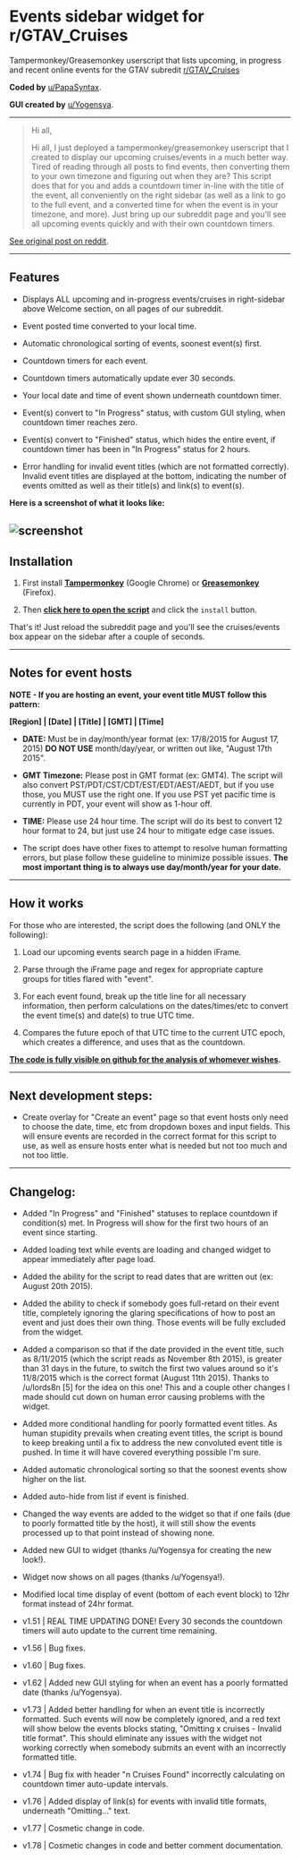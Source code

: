 # Events sidebar widget for r/GTAV_Cruises

Tampermonkey/Greasemonkey userscript that lists upcoming, in progress and recent online events for the GTAV subredit [r/GTAV_Cruises](https://www.reddit.com/r/GTAV_Cruises/)

**Coded by** [u/PapaSyntax](https://www.reddit.com/user/PapaSyntax).

**GUI created by** [u/Yogensya](https://www.reddit.com/user/Yogensya).


---
> Hi all,
>
> Hi all, I just deployed a tampermonkey/greasemonkey userscript that I created to display our upcoming cruises/events in a much better way. Tired of reading through all posts to find events, then converting them to your own timezone and figuring out when they are? This script does that for you and adds a countdown timer in-line with the title of the event, all conveniently on the right sidebar (as well as a link to go to the full event, and a converted time for when the event is in your timezone, and more). Just bring up our subreddit page and you'll see all upcoming events quickly and with their own countdown timers.

[See original post on reddit](https://www.reddit.com/r/GTAV_Cruises/comments/3hkafk/events_magic_show_upcoming_cruises_wcountdown/).

---
## Features

* Displays ALL upcoming and in-progress events/cruises in right-sidebar above Welcome section, on all pages of our subreddit.

* Event posted time converted to your local time.

* Automatic chronological sorting of events, soonest event(s) first.

* Countdown timers for each event.

* Countdown timers automatically update ever 30 seconds.

* Your local date and time of event shown underneath countdown timer.

* Event(s) convert to "In Progress" status, with custom GUI styling, when countdown timer reaches zero.

* Event(s) convert to "Finished" status, which hides the entire event, if countdown timer has been in "In Progress" status for 2 hours.

* Error handling for invalid event titles (which are not formatted correctly). Invalid event titles are displayed at the bottom, indicating the number of events omitted as well as their title(s) and link(s) to event(s).


**Here is a screenshot of what it looks like:**

![screenshot](http://i.imgur.com/agvyvbd.png)
---
## Installation

1. First install **[Tampermonkey](https://chrome.google.com/webstore/detail/tampermonkey/dhdgffkkebhmkfjojejmpbldmpobfkfo)** (Google Chrome) or **[Greasemonkey](https://addons.mozilla.org/en-us/firefox/addon/greasemonkey/)** (Firefox).

2. Then **[click here to open the script](https://github.com/JustinHowe/userscripts/raw/master/GTAV_Cruises%20Events%20Magic.user.js)** and click the `install` button.

That's it! Just reload the subreddit page and you'll see the cruises/events box appear on the sidebar after a couple of seconds.

---
## Notes for event hosts

**NOTE - If you are hosting an event, your event title MUST follow this pattern:**

**[Region] | [Date] | [Title] | [GMT] | [Time]**

* **DATE:** Must be in day/month/year format (ex: 17/8/2015 for August 17, 2015) **DO NOT USE** month/day/year, or written out like, "August 17th 2015".

* **GMT Timezone:** Please post in GMT format (ex: GMT4). The script will also convert PST/PDT/CST/CDT/EST/EDT/AEST/AEDT, but if you use those, you MUST use the right one. If you use PST yet pacific time is currently in PDT, your event will show as 1-hour off.

* **TIME:** Please use 24 hour time. The script will do its best to convert 12 hour format to 24, but just use 24 hour to mitigate edge case issues.

* The script does have other fixes to attempt to resolve human formatting errors, but plase follow these guideline to minimize possible issues. **The most important thing is to always use day/month/year for your date.**

---
## How it works

For those who are interested, the script does the following (and ONLY the following):

1. Load our upcoming events search page in a hidden iFrame.

2. Parse through the iFrame page and regex for appropriate capture groups for titles flared with "event".

3. For each event found, break up the title line for all necessary information, then perform calculations on the dates/times/etc to convert the event time(s) and date(s) to true UTC time.

4. Compares the future epoch of that UTC time to the current UTC epoch, which creates a difference, and uses that as the countdown.


**[The code is fully visible on github for the analysis of whomever wishes](https://github.com/JustinHowe/userscripts).**

---
## Next development steps:

* Create overlay for "Create an event" page so that event hosts only need to choose the date, time, etc from dropdown boxes and input fields. This will ensure events are recorded in the correct format for this script to use, as well as ensure hosts enter what is needed but not too much and not too little.

---
## Changelog:

* Added "In Progress" and "Finished" statuses to replace countdown if condition(s) met. In Progress will show for the first two hours of an event since starting.

* Added loading text while events are loading and changed widget to appear immediately after page load.

* Added the ability for the script to read dates that are written out (ex: August 20th 2015).

* Added the ability to check if somebody goes full-retard on their event title, completely ignoring the glaring specifications of how to post an event and just does their own thing. Those events will be fully excluded from the widget.

* Added a comparison so that if the date provided in the event title, such as 8/11/2015 (which the script reads as November 8th 2015), is greater than 31 days in the future, to switch the first two values around so it's 11/8/2015 which is the correct format (August 11th 2015). Thanks to /u/lords8n [5] for the idea on this one! This and a couple other changes I made should cut down on human error causing problems with the widget.

* Added more conditional handling for poorly formatted event titles. As human stupidity prevails when creating event titles, the script is bound to keep breaking until a fix to address the new convoluted event title is pushed. In time it will have covered everything possible I'm sure.

* Added automatic chronological sorting so that the soonest events show higher on the list.

* Added auto-hide from list if event is finished.

* Changed the way events are added to the widget so that if one fails (due to poorly formatted title by the host), it will still show the events processed up to that point instead of showing none.

* Added new GUI to widget (thanks /u/Yogensya for creating the new look!).

* Widget now shows on all pages (thanks /u/Yogensya!).

* Modified local time display of event (bottom of each event block) to 12hr format instead of 24hr format.

* v1.51 | REAL TIME UPDATING DONE! Every 30 seconds the countdown timers will auto update to the current time remaining.

* v1.56 | Bug fixes.

* v1.60 | Bug fixes.

* v1.62 | Added new GUI styling for when an event has a poorly formatted date (thanks /u/Yogensya).

* v1.73 | Added better handling for when an event title is incorrectly formatted. Such events will now be completely ignored, and a red text will show below the events blocks stating, "Omitting x cruises - Invalid title format". This should eliminate any issues with the widget not working correctly when somebody submits an event with an incorrectly formatted title.

* v1.74 | Bug fix with header "n Cruises Found" incorrectly calculating on countdown timer auto-update intervals.

* v1.76 | Added display of link(s) for events with invalid title formats, underneath "Omitting..." text.

* v1.77 | Cosmetic change in code.

* v1.78 | Cosmetic changes in code and better comment documentation.